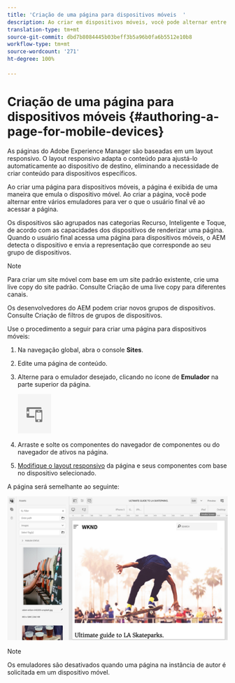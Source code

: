 ```yaml
---
title: 'Criação de uma página para dispositivos móveis  '
description: Ao criar em dispositivos móveis, você pode alternar entre vários emuladores para ver o que o usuário final vê
translation-type: tm+mt
source-git-commit: dbd7b8084445b03beff3b5a96b0fa6b5512e10b8
workflow-type: tm+mt
source-wordcount: '271'
ht-degree: 100%

---
```



# Criação de uma página para dispositivos móveis    {#authoring-a-page-for-mobile-devices}

As páginas do Adobe Experience Manager são baseadas em um layout responsivo. O layout responsivo adapta o conteúdo para ajustá-lo automaticamente ao dispositivo de destino, eliminando a necessidade de criar conteúdo para dispositivos específicos.

Ao criar uma página para dispositivos móveis, a página é exibida de uma maneira que emula o dispositivo móvel. Ao criar a página, você pode alternar entre vários emuladores para ver o que o usuário final vê ao acessar a página.

Os dispositivos são agrupados nas categorias Recurso, Inteligente e Toque, de acordo com as capacidades dos dispositivos de renderizar uma página. Quando o usuário final acessa uma página para dispositivos móveis, o AEM detecta o dispositivo e envia a representação que corresponde ao seu grupo de dispositivos.

>[!NOTE]
>
>Para criar um site móvel com base em um site padrão existente, crie uma live copy do site padrão. Consulte Criação de uma live copy para diferentes canais.
>
>Os desenvolvedores do AEM podem criar novos grupos de dispositivos. Consulte Criação de filtros de grupos de dispositivos.

<!--
>To create a mobile site based on an existing standard site, create a live copy of the standard site. (See [Creating a Live Copy for Different Channels](/help/sites-administering/msm-livecopy.md).)
>
>AEM developers can create new device groups. (See [Creating Device Group Filters](/help/sites-developing/groupfilters.md).)
-->

Use o procedimento a seguir para criar uma página para dispositivos móveis:

1. Na navegação global, abra o console **Sites**.
1. Edite uma página de conteúdo.
1. Alterne para o emulador desejado, clicando no ícone de **Emulador** na parte superior da página.

   ![Ícone de Emulador](/help/sites-cloud/authoring/assets/emulator.png)

1. Arraste e solte os componentes do navegador de componentes ou do navegador de ativos na página.
1. [Modifique o layout responsivo](/help/sites-cloud/authoring/features/responsive-layout.md) da página e seus componentes com base no dispositivo selecionado.

A página será semelhante ao seguinte:

![Exemplo de dispositivo móvel](/help/sites-cloud/authoring/assets/mobile.png)

>[!NOTE]
>
>Os emuladores são desativados quando uma página na instância de autor é solicitada em um dispositivo móvel.
